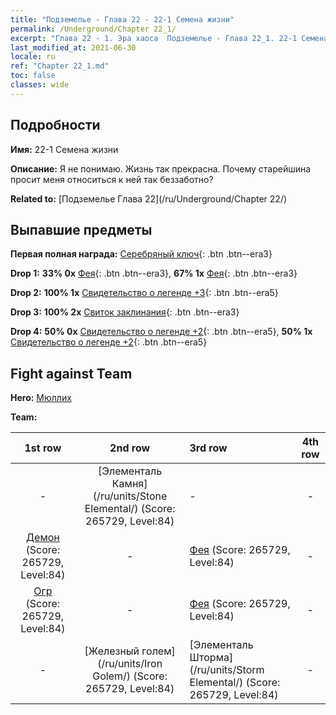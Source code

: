 ```yaml
---
title: "Подземелье - Глава 22 - 22-1 Семена жизни"
permalink: /Underground/Chapter 22_1/
excerpt: "Глава 22 - 1. Эра хаоса  Подземелье - Глава 22_1. 22-1 Семена жизни"
last_modified_at: 2021-06-30
locale: ru
ref: "Chapter 22_1.md"
toc: false
classes: wide
---
```


## Подробности

 **Имя:** 22-1 Семена жизни

 **Описание:** Я не понимаю. Жизнь так прекрасна. Почему старейшина просит меня относиться к ней так беззаботно?

 **Related to:** [Подземелье Глава 22](/ru/Underground/Chapter 22/)

## Выпавшие предметы

 **Первая полная награда:** [Серебряный ключ](/ItemsRU/con_693/){: .btn .btn--era3}

 **Drop 1:** **33% 0x** [Фея](/ItemsRU/unt_262/){: .btn .btn--era3}, **67% 1x** [Фея](/ItemsRU/unt_262/){: .btn .btn--era3}

 **Drop 2:** **100% 1x** [Свидетельство о легенде +3](/ItemsRU/mat_88/){: .btn .btn--era5}

 **Drop 3:** **100% 2x** [Свиток заклинания](/ItemsRU/con_694/){: .btn .btn--era3}

 **Drop 4:** **50% 0x** [Свидетельство о легенде +2](/ItemsRU/mat_81/){: .btn .btn--era5}, **50% 1x** [Свидетельство о легенде +2](/ItemsRU/mat_81/){: .btn .btn--era5}


## Fight against Team
 **Hero:** [Мюллих](/ru/heroes/Mullich/)

 **Team:**


  | 1st row | 2nd row | 3rd row | 4th row |
  |:----:|:----:|:----|:----:|
  | - | [Элементаль Камня](/ru/units/Stone Elemental/) (Score: 265729, Level:84)  | - | - |
  | [Демон](/ru/units/Demon/) (Score: 265729, Level:84)  | - | [Фея](/ru/units/Sprite/) (Score: 265729, Level:84)  | - |
  | [Огр](/ru/units/Ogre/) (Score: 265729, Level:84)  | - | [Фея](/ru/units/Sprite/) (Score: 265729, Level:84)  | - |
  | - | [Железный голем](/ru/units/Iron Golem/) (Score: 265729, Level:84)  | [Элементаль Шторма](/ru/units/Storm Elemental/) (Score: 265729, Level:84)  | - |


